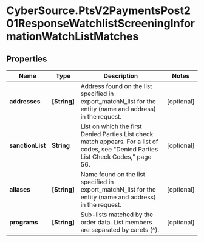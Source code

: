 # CyberSource.PtsV2PaymentsPost201ResponseWatchlistScreeningInformationWatchListMatches

## Properties
Name | Type | Description | Notes
------------ | ------------- | ------------- | -------------
**addresses** | **[String]** | Address found on the list specified in export_matchN_list for the entity (name and address) in the request.  | [optional] 
**sanctionList** | **String** | List on which the first Denied Parties List check match appears. For a list of codes, see \"Denied Parties List Check Codes,\" page 56.  | [optional] 
**aliases** | **[String]** | Name found on the list specified in export_matchN_list for the entity (name and address) in the request.  | [optional] 
**programs** | **[String]** | Sub-lists matched by the order data. List members are separated by carets (^). | [optional] 


